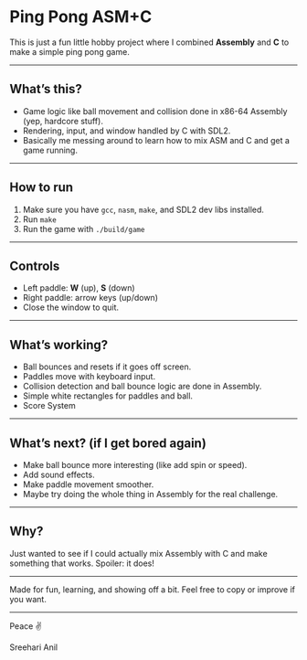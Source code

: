 # Ping Pong ASM+C

This is just a fun little hobby project where I combined **Assembly** and **C** to make a simple ping pong game.

---

## What’s this?

- Game logic like ball movement and collision done in x86-64 Assembly (yep, hardcore stuff).
- Rendering, input, and window handled by C with SDL2.
- Basically me messing around to learn how to mix ASM and C and get a game running.

---

## How to run

1. Make sure you have `gcc`, `nasm`, `make`, and SDL2 dev libs installed.
2. Run `make`
3. Run the game with `./build/game`

---

## Controls

- Left paddle: **W** (up), **S** (down)
- Right paddle: arrow keys (up/down)
- Close the window to quit.

---

## What’s working?

- Ball bounces and resets if it goes off screen.
- Paddles move with keyboard input.
- Collision detection and ball bounce logic are done in Assembly.
- Simple white rectangles for paddles and ball.
- Score System

---

## What’s next? (if I get bored again)

- Make ball bounce more interesting (like add spin or speed).
- Add sound effects.
- Make paddle movement smoother.
- Maybe try doing the whole thing in Assembly for the real challenge.

---

## Why?

Just wanted to see if I could actually mix Assembly with C and make something that works. Spoiler: it does!

---

Made for fun, learning, and showing off a bit. Feel free to copy or improve if you want.

---

Peace ✌️

Sreehari Anil

